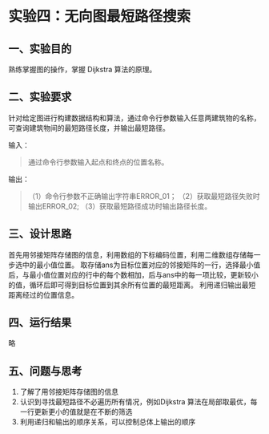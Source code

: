# 实验四：无向图最短路径搜索
## 一、实验目的
熟练掌握图的操作，掌握 Dijkstra 算法的原理。

## 二、实验要求
针对给定图进行构建数据结构和算法，通过命令行参数输入任意两建筑物的名称，可查询建筑物间的最短路径长度，并输出最短路径。

输入：
>通过命令行参数输入起点和终点的位置名称。

输出：
>（1）命令行参数不正确输出字符串ERROR_01；
（2）获取最短路径失败时输出ERROR_02; 
（3）获取最短路径成功时输出路径长度。

## 三、设计思路
首先用邻接矩阵存储图的信息，利用数组的下标编码位置，利用二维数组存储每一步选中的最小值位置。
取存储ans为目标位置对应的邻接矩阵的一行，选择最小值后，与最小值位置对应的行中的每个数相加，后与ans中的每一项比较，更新较小的值，循环后即可得到目标位置到其余所有位置的最短距离。
利用递归输出最短距离经过的位置信息。

## 四、运行结果
略

## 五、问题与思考
1. 了解了用邻接矩阵存储图的信息
2. 认识到寻找最短路径不必遍历所有情况，例如Dijkstra 算法在局部取最优，每一行更新更小的值就是在不断的筛选
3. 利用递归和输出的顺序关系，可以控制总体上输出的顺序